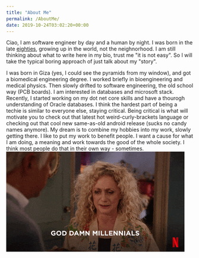 ```yaml
---
title: "About Me"
permalink: /AboutMe/
date: 2019-10-24T03:02:20+00:00
---
```


Ciao, I am software engineer by day and a human by night. I was born in the late [eighties](https://en.wikipedia.org/wiki/1980s), growing up in the world, not the neighnorhood. I am still thinking about what to write here in my bio, trust me "it is not easy". So I will take the typical boring approach of just talk about my "story". 

I was born in Giza (yes, I could see the pyramids from my window), and got a biomedical engineering degree. I worked briefly in bioengineering and medical physics. Then slowly drifted to software engineering, the old school way (PCB boards). I am interested in databases and microsoft stack. Recently, I started working on my dot net core skills and have a thourogh understanding of Oracle databases. I think the hardest part of being a techie is similar to everyone else, staying critical. Being critical is what will motivate you to check out that latest hot weird-curly-brackets language or checking out that cool new same-as-old android release (sucks no candy names anymore). My dream is to combine my hobbies into my work, slowly getting there.
I like to put my work to benefit people. I want a cause for what I am doing, a meaning and work towards the good of the whole society. I think most people do that in their own way - sometimes.
![being snowflake](..\assets\images\goddamn_millenials.gif)